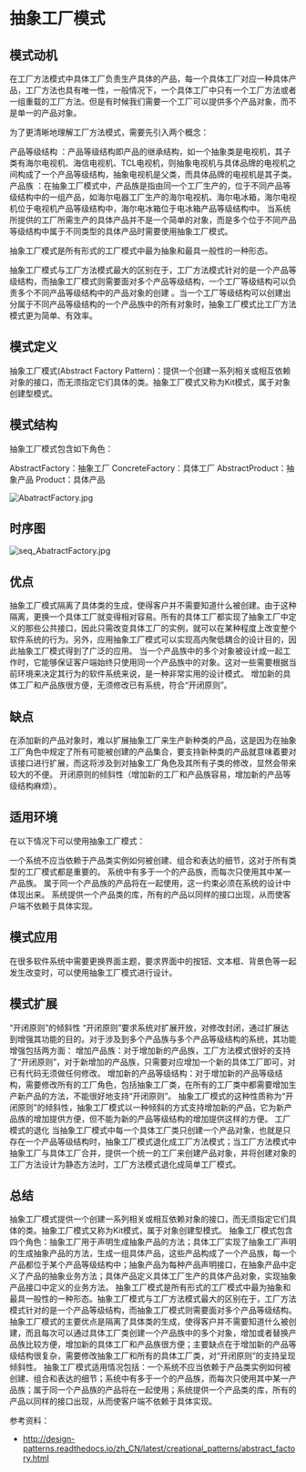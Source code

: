 # 抽象工厂模式
## 模式动机
在工厂方法模式中具体工厂负责生产具体的产品，每一个具体工厂对应一种具体产品，工厂方法也具有唯一性，一般情况下，一个具体工厂中只有一个工厂方法或者一组重载的工厂方法。但是有时候我们需要一个工厂可以提供多个产品对象，而不是单一的产品对象。

为了更清晰地理解工厂方法模式，需要先引入两个概念：

产品等级结构 ：产品等级结构即产品的继承结构，如一个抽象类是电视机，其子类有海尔电视机、海信电视机、TCL电视机，则抽象电视机与具体品牌的电视机之间构成了一个产品等级结构，抽象电视机是父类，而具体品牌的电视机是其子类。
产品族 ：在抽象工厂模式中，产品族是指由同一个工厂生产的，位于不同产品等级结构中的一组产品，如海尔电器工厂生产的海尔电视机、海尔电冰箱，海尔电视机位于电视机产品等级结构中，海尔电冰箱位于电冰箱产品等级结构中。
当系统所提供的工厂所需生产的具体产品并不是一个简单的对象，而是多个位于不同产品等级结构中属于不同类型的具体产品时需要使用抽象工厂模式。

抽象工厂模式是所有形式的工厂模式中最为抽象和最具一般性的一种形态。

抽象工厂模式与工厂方法模式最大的区别在于，工厂方法模式针对的是一个产品等级结构，而抽象工厂模式则需要面对多个产品等级结构，一个工厂等级结构可以负责多个不同产品等级结构中的产品对象的创建 。当一个工厂等级结构可以创建出分属于不同产品等级结构的一个产品族中的所有对象时，抽象工厂模式比工厂方法模式更为简单、有效率。

## 模式定义
抽象工厂模式(Abstract Factory Pattern)：提供一个创建一系列相关或相互依赖对象的接口，而无须指定它们具体的类。抽象工厂模式又称为Kit模式，属于对象创建型模式。

## 模式结构
抽象工厂模式包含如下角色：

AbstractFactory：抽象工厂
ConcreteFactory：具体工厂
AbstractProduct：抽象产品
Product：具体产品

![AbatractFactory.jpg](http://www.yihuaiyuan.com/usr/uploads/2018/04/3364262152.jpg)

## 时序图
![seq_AbatractFactory.jpg](http://www.yihuaiyuan.com/usr/uploads/2018/04/1304873244.jpg)

##  优点
抽象工厂模式隔离了具体类的生成，使得客户并不需要知道什么被创建。由于这种隔离，更换一个具体工厂就变得相对容易。所有的具体工厂都实现了抽象工厂中定义的那些公共接口，因此只需改变具体工厂的实例，就可以在某种程度上改变整个软件系统的行为。另外，应用抽象工厂模式可以实现高内聚低耦合的设计目的，因此抽象工厂模式得到了广泛的应用。
当一个产品族中的多个对象被设计成一起工作时，它能够保证客户端始终只使用同一个产品族中的对象。这对一些需要根据当前环境来决定其行为的软件系统来说，是一种非常实用的设计模式。
增加新的具体工厂和产品族很方便，无须修改已有系统，符合“开闭原则”。
## 缺点
在添加新的产品对象时，难以扩展抽象工厂来生产新种类的产品，这是因为在抽象工厂角色中规定了所有可能被创建的产品集合，要支持新种类的产品就意味着要对该接口进行扩展，而这将涉及到对抽象工厂角色及其所有子类的修改，显然会带来较大的不便。
开闭原则的倾斜性（增加新的工厂和产品族容易，增加新的产品等级结构麻烦）。
## 适用环境
在以下情况下可以使用抽象工厂模式：

一个系统不应当依赖于产品类实例如何被创建、组合和表达的细节，这对于所有类型的工厂模式都是重要的。
系统中有多于一个的产品族，而每次只使用其中某一产品族。
属于同一个产品族的产品将在一起使用，这一约束必须在系统的设计中体现出来。
系统提供一个产品类的库，所有的产品以同样的接口出现，从而使客户端不依赖于具体实现。
## 模式应用
在很多软件系统中需要更换界面主题，要求界面中的按钮、文本框、背景色等一起发生改变时，可以使用抽象工厂模式进行设计。

## 模式扩展
“开闭原则”的倾斜性
“开闭原则”要求系统对扩展开放，对修改封闭，通过扩展达到增强其功能的目的。对于涉及到多个产品族与多个产品等级结构的系统，其功能增强包括两方面：
增加产品族：对于增加新的产品族，工厂方法模式很好的支持了“开闭原则”，对于新增加的产品族，只需要对应增加一个新的具体工厂即可，对已有代码无须做任何修改。
增加新的产品等级结构：对于增加新的产品等级结构，需要修改所有的工厂角色，包括抽象工厂类，在所有的工厂类中都需要增加生产新产品的方法，不能很好地支持“开闭原则”。
抽象工厂模式的这种性质称为“开闭原则”的倾斜性，抽象工厂模式以一种倾斜的方式支持增加新的产品，它为新产品族的增加提供方便，但不能为新的产品等级结构的增加提供这样的方便。
工厂模式的退化
当抽象工厂模式中每一个具体工厂类只创建一个产品对象，也就是只存在一个产品等级结构时，抽象工厂模式退化成工厂方法模式；当工厂方法模式中抽象工厂与具体工厂合并，提供一个统一的工厂来创建产品对象，并将创建对象的工厂方法设计为静态方法时，工厂方法模式退化成简单工厂模式。
## 总结
抽象工厂模式提供一个创建一系列相关或相互依赖对象的接口，而无须指定它们具体的类。抽象工厂模式又称为Kit模式，属于对象创建型模式。
抽象工厂模式包含四个角色：抽象工厂用于声明生成抽象产品的方法；具体工厂实现了抽象工厂声明的生成抽象产品的方法，生成一组具体产品，这些产品构成了一个产品族，每一个产品都位于某个产品等级结构中；抽象产品为每种产品声明接口，在抽象产品中定义了产品的抽象业务方法；具体产品定义具体工厂生产的具体产品对象，实现抽象产品接口中定义的业务方法。
抽象工厂模式是所有形式的工厂模式中最为抽象和最具一般性的一种形态。抽象工厂模式与工厂方法模式最大的区别在于，工厂方法模式针对的是一个产品等级结构，而抽象工厂模式则需要面对多个产品等级结构。
抽象工厂模式的主要优点是隔离了具体类的生成，使得客户并不需要知道什么被创建，而且每次可以通过具体工厂类创建一个产品族中的多个对象，增加或者替换产品族比较方便，增加新的具体工厂和产品族很方便；主要缺点在于增加新的产品等级结构很复杂，需要修改抽象工厂和所有的具体工厂类，对“开闭原则”的支持呈现倾斜性。
抽象工厂模式适用情况包括：一个系统不应当依赖于产品类实例如何被创建、组合和表达的细节；系统中有多于一个的产品族，而每次只使用其中某一产品族；属于同一个产品族的产品将在一起使用；系统提供一个产品类的库，所有的产品以同样的接口出现，从而使客户端不依赖于具体实现。

参考资料：
- http://design-patterns.readthedocs.io/zh_CN/latest/creational_patterns/abstract_factory.html
